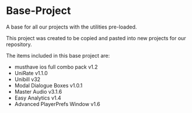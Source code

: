 Base-Project
============

A base for all our projects with the utilities pre-loaded.

This project was created to be copied and pasted into new projects for our repository.

The items included in this base project are:

- musthave ios full combo pack v1.2
- UniRate v1.1.0
- Unibill v32
- Modal Dialogue Boxes v1.0.1
- Master Audio v3.1.6
- Easy Analytics v1.4
- Advanced PlayerPrefs Window v1.6
